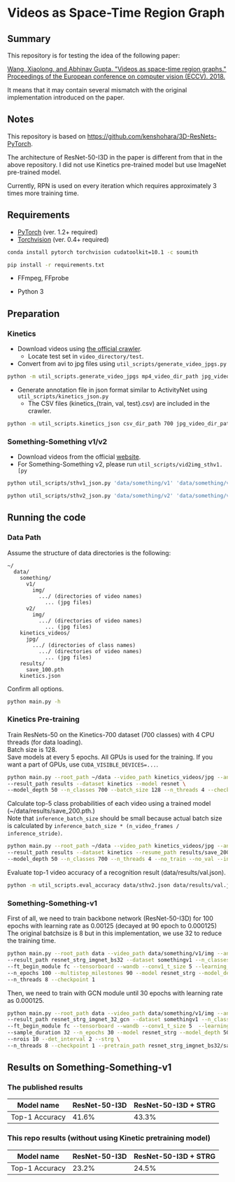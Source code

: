 # Videos as Space-Time Region Graph

## Summary

This repository is for testing the idea of the following paper:

[
Wang, Xiaolong, and Abhinav Gupta. "Videos as space-time region graphs." Proceedings of the European conference on computer vision (ECCV). 2018.
](http://openaccess.thecvf.com/content_ECCV_2018/papers/Xiaolong_Wang_Videos_as_Space-Time_ECCV_2018_paper.pdf)

It means that it may contain several mismatch with the original implementation introduced on the paper.

## Notes

This repository is based on https://github.com/kenshohara/3D-ResNets-PyTorch.

The architecture of ResNet-50-I3D in the paper is different from that in the above repository. I did not use Kinetics pre-trained model but use ImageNet pre-trained model.

Currently, RPN is used on every iteration which requires approximately 3 times more training time.


## Requirements

* [PyTorch](http://pytorch.org/) (ver. 1.2+ required)
* [Torchvision](http://pytorch.org/) (ver. 0.4+ required)

```bash
conda install pytorch torchvision cudatoolkit=10.1 -c soumith
```

```bash
pip install -r requirements.txt
```


* FFmpeg, FFprobe

* Python 3

## Preparation

### Kinetics

* Download videos using [the official crawler](https://github.com/activitynet/ActivityNet/tree/master/Crawler/Kinetics).
  * Locate test set in ```video_directory/test```.
* Convert from avi to jpg files using ```util_scripts/generate_video_jpgs.py```

```bash
python -m util_scripts.generate_video_jpgs mp4_video_dir_path jpg_video_dir_path kinetics
```

* Generate annotation file in json format similar to ActivityNet using ```util_scripts/kinetics_json.py```
  * The CSV files (kinetics_{train, val, test}.csv) are included in the crawler.

```bash
python -m util_scripts.kinetics_json csv_dir_path 700 jpg_video_dir_path jpg dst_json_path
```


### Something-Something v1/v2

* Download videos from the official [website](https://20bn.com/datasets/something-something/v2#download).
* For Something-Something v2, please run `util_scripts/vid2img_sthv1.[py`

```bash
python util_scripts/sthv1_json.py 'data/something/v1' 'data/something/v1/img' 'data/sthv1.json'
```

```bash
python util_scripts/sthv2_json.py 'data/something/v2' 'data/something/v2/img' 'data/sthv2.json'
```



## Running the code

### Data Path

Assume the structure of data directories is the following:

```misc
~/
  data/
    something/
      v1/
        img/
          .../ (directories of video names)
            ... (jpg files)
      v2/
        img/
          .../ (directories of video names)
            ... (jpg files)
    kinetics_videos/
      jpg/
        .../ (directories of class names)
          .../ (directories of video names)
            ... (jpg files)
    results/
      save_100.pth
    kinetics.json
```

Confirm all options.

```bash
python main.py -h
```

### Kinetics Pre-training

Train ResNets-50 on the Kinetics-700 dataset (700 classes) with 4 CPU threads (for data loading).  
Batch size is 128.  
Save models at every 5 epochs.
All GPUs is used for the training.
If you want a part of GPUs, use ```CUDA_VISIBLE_DEVICES=...```.

```bash
python main.py --root_path ~/data --video_path kinetics_videos/jpg --annotation_path kinetics.json \
--result_path results --dataset kinetics --model resnet \
--model_depth 50 --n_classes 700 --batch_size 128 --n_threads 4 --checkpoint 5
```


Calculate top-5 class probabilities of each video using a trained model (~/data/results/save_200.pth.)  
Note that ```inference_batch_size``` should be small because actual batch size is calculated by ```inference_batch_size * (n_video_frames / inference_stride)```.

```bash
python main.py --root_path ~/data --video_path kinetics_videos/jpg --annotation_path kinetics.json \
--result_path results --dataset kinetics --resume_path results/save_200.pth \
--model_depth 50 --n_classes 700 --n_threads 4 --no_train --no_val --inference --output_topk 5 --inference_batch_size 1
```

Evaluate top-1 video accuracy of a recognition result (data/results/val.json).

```bash
python -m util_scripts.eval_accuracy data/sthv2.json data/results/val.json --subset val -k 1 --ignore
```

### Something-Something-v1

First of all, we need to train backbone network (ResNet-50-I3D) for 100 epochs with learning rate as 0.00125 (decayed at 90 epoch to 0.000125)
The original batchsize is 8 but in this implementation, we use 32 to reduce the training time.

```bash
python main.py --root_path data --video_path data/something/v1/img --annotation_path sthv1.json \
--result_path resnet_strg_imgnet_bs32 --dataset somethingv1 --n_classes 174 --n_pretrain_classes 700 \
--ft_begin_module fc --tensorboard --wandb --conv1_t_size 5 --learning_rate 0.00125 --sample_duration 32 \
--n_epochs 100 --multistep_milestones 90 --model resnet_strg --model_depth 50 --batch_size 32 \
--n_threads 8 --checkpoint 1
```

Then, we need to train with GCN module until 30 epochs with learning rate as 0.000125.

```bash
python main.py --root_path data --video_path data/something/v1/img --annotation_path sthv1.json \
--result_path resnet_strg_imgnet_32_gcn --dataset somethingv1 --n_classes 174 --n_pretrain_classes 174 \
--ft_begin_module fc --tensorboard --wandb --conv1_t_size 5  --learning_rate 0.000125 \
--sample_duration 32 --n_epochs 30 --model resnet_strg --model_depth 50 --batch_size 32 \
--nrois 10 --det_interval 2 --strg \
--n_threads 8 --checkpoint 1 --pretrain_path resnet_strg_imgnet_bs32/save_100.pth
```

## Results on Something-Something-v1

### The published results

| Model name         | ResNet-50-I3D | ResNet-50-I3D + STRG |
| ------------------ |---------------- | -------------- |
| Top-1 Accuracy   |     41.6%         |      43.3% |


### This repo results (without using Kinetic pretraining model)

| Model name         | ResNet-50-I3D | ResNet-50-I3D + STRG |
| ------------------ |---------------- | -------------- |
| Top-1 Accuracy   |     23.2%         |      24.5% |



